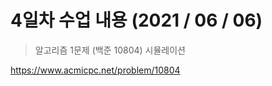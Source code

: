 # 4일차 수업 내용 (2021 / 06 / 06)

> 알고리즘 1문제 (백준 10804)
> 시뮬레이션

https://www.acmicpc.net/problem/10804

```

```
